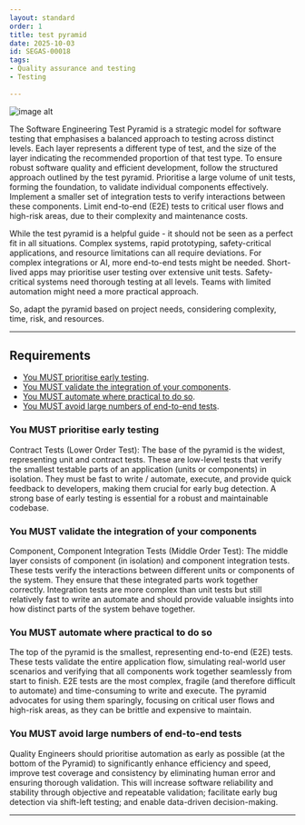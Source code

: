 ```yaml
---
layout: standard
order: 1
title: test pyramid
date: 2025-10-03
id: SEGAS-00018
tags:
- Quality assurance and testing
- Testing
  
---
```


![image alt](https://github.com/rkoneru-hub/engineering-guidance-and-standards/blob/67dca075ff8bfd282f70d3fb04fb408bbbc82fd3/docs/standards/Testpyramid.PNG)

The Software Engineering Test Pyramid is a strategic model for software testing that emphasises a balanced approach to testing across distinct levels. Each layer represents a different type of test, and the size of the layer indicating the recommended proportion of that test type. To ensure robust software quality and efficient development, follow the structured approach outlined by the test pyramid. Prioritise a large volume of unit tests, forming the foundation, to validate individual components effectively. Implement a smaller set of integration tests to verify interactions between these components. Limit end-to-end (E2E) tests to critical user flows and high-risk areas, due to their complexity and maintenance costs.

While the test pyramid is a helpful guide - it should not be seen as a perfect fit in all situations. Complex systems, rapid prototyping, safety-critical applications, and resource limitations can all require deviations. For complex integrations or AI, more end-to-end tests might be needed. Short-lived apps may prioritise user testing over extensive unit tests. Safety-critical systems need thorough testing at all levels. Teams with limited automation might need a more practical approach. 

So, adapt the pyramid based on project needs, considering complexity, time, risk, and resources.

---

## Requirements

- [You MUST prioritise early testing](#You-MUST-prioritise-early-testing).
- [You MUST validate the integration of your components](#You-MUST-validate-the-integration-of-your-components). 
- [You MUST automate where practical to do so](#You-MUST-automate-where-practical-to-do-so).
- [You MUST avoid large numbers of end-to-end tests](#You-MUST-avoid-large-numbers-of-end-to-end-tests).

### You MUST prioritise early testing

Contract Tests (Lower Order Test):  The base of the pyramid is the widest, representing unit and contract tests. These are low-level tests that verify the smallest testable parts of an application (units or components) in isolation. They must be fast to write / automate, execute, and provide quick feedback to developers, making them crucial for early bug detection. A strong base of early testing is essential for a robust and maintainable codebase.

### You MUST validate the integration of your components

Component, Component Integration Tests (Middle Order Test): The middle layer consists of component (in isolation) and component integration tests. These tests verify the interactions between different units or components of the system. They ensure that these integrated parts work together correctly. Integration tests are more complex than unit tests but still relatively fast to write an automate and should provide valuable insights into how distinct parts of the system behave together.

### You MUST automate where practical to do so

The top of the pyramid is the smallest, representing end-to-end (E2E) tests. These tests validate the entire application flow, simulating real-world user scenarios and verifying that all components work together seamlessly from start to finish. E2E tests are the most complex, fragile (and therefore difficult to automate) and time-consuming to write and execute. The pyramid advocates for using them sparingly, focusing on critical user flows and high-risk areas, as they can be brittle and expensive to maintain.

### You MUST avoid large numbers of end-to-end tests

Quality Engineers should prioritise automation as early as possible (at the bottom of the Pyramid) to significantly enhance efficiency and speed, improve test coverage and consistency by eliminating human error and ensuring thorough validation. This will increase software reliability and stability through objective and repeatable validation; facilitate early bug detection via shift-left testing; and enable data-driven decision-making.



---
